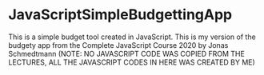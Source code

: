# JavaScriptSimpleBudgettingApp
This is a simple budget tool created in JavaScript. This is my version of the budgety app from the Complete JavaScript Course 2020 by  Jonas Schmedtmann (NOTE: NO JAVASCRIPT CODE WAS COPIED FROM THE LECTURES, ALL THE JAVASCRIPT CODES IN HERE WAS CREATED BY ME)

